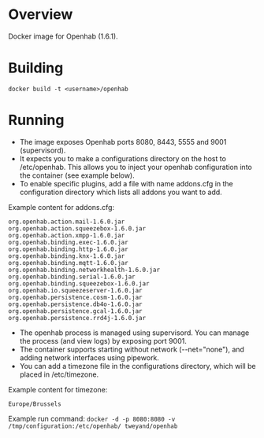 Overview
========

Docker image for Openhab (1.6.1).

Building
========

```docker build -t <username>/openhab```

Running
=======

* The image exposes Openhab ports 8080, 8443, 5555 and 9001 (supervisord).
* It expects you to make a configurations directory on the host to /etc/openhab.  This allows you to inject your openhab configuration into the container (see example below).
* To enable specific plugins, add a file with name addons.cfg in the configuration directory which lists all addons you want to add.

Example content for addons.cfg:
```
org.openhab.action.mail-1.6.0.jar
org.openhab.action.squeezebox-1.6.0.jar
org.openhab.action.xmpp-1.6.0.jar
org.openhab.binding.exec-1.6.0.jar
org.openhab.binding.http-1.6.0.jar
org.openhab.binding.knx-1.6.0.jar
org.openhab.binding.mqtt-1.6.0.jar
org.openhab.binding.networkhealth-1.6.0.jar
org.openhab.binding.serial-1.6.0.jar
org.openhab.binding.squeezebox-1.6.0.jar
org.openhab.io.squeezeserver-1.6.0.jar
org.openhab.persistence.cosm-1.6.0.jar
org.openhab.persistence.db4o-1.6.0.jar
org.openhab.persistence.gcal-1.6.0.jar
org.openhab.persistence.rrd4j-1.6.0.jar
```

* The openhab process is managed using supervisord.  You can manage the process (and view logs) by exposing port 9001.
* The container supports starting without network (--net="none"), and adding network interfaces using pipework.
* You can add a timezone file in the configurations directory, which will be placed in /etc/timezone.

Example content for timezone:
```
Europe/Brussels
```

Example run command:
```docker -d -p 8080:8080 -v /tmp/configuration:/etc/openhab/ tweyand/openhab```
